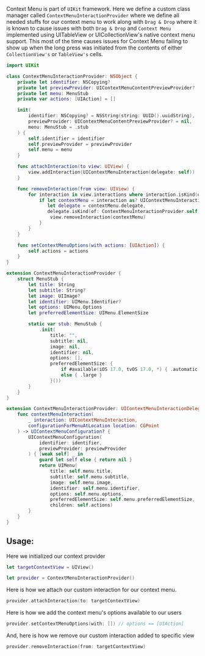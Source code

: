 Context Menu is part of `UIKit` framework.
Here we define a custom class manager called `ContextMenuInteractionProvider` where we define all needed stuffs for our context menu to work along with `Drag & Drop` where it is known to cause issues with both `Drag & Drop` and `Context Menu` implemented using UITableView or UICollectionView's native context menu support. This most of the time causes issues for Context Menu failing to show up when the long press was initiated from the contents of either `CollectionView's` or `TableView's` cells.

```swift
import UIKit

class ContextMenuInteractionProvider: NSObject {
    private let identifier: NSCopying?
    private let previewProvider: UIContextMenuContentPreviewProvider?
    private let menu: MenuStub
    private var actions: [UIAction] = []

    init(
        identifier: NSCopying? = NSString(string: UUID().uuidString),
        previewProvider: UIContextMenuContentPreviewProvider? = nil,
        menu: MenuStub = .stub
    ) {
        self.identifier = identifier
        self.previewProvider = previewProvider
        self.menu = menu
    }

    func attachInteraction(to view: UIView) {
        view.addInteraction(UIContextMenuInteraction(delegate: self))
    }

    func removeInteraction(from view: UIView) {
        for interaction in view.interactions where interaction.isKind(of: UIContextMenuInteraction.self) {
            if let contextMenu = interaction as? UIContextMenuInteraction,
               let delegate = contextMenu.delegate,
               delegate.isKind(of: ContextMenuInteractionProvider.self) {
                view.removeInteraction(contextMenu)
            }
        }
    }

    func setContextMenuOptions(with actions: [UIAction]) {
        self.actions = actions
    }
}

extension ContextMenuInteractionProvider {
    struct MenuStub {
        let title: String
        let subtitle: String?
        let image: UIImage?
        let identifier: UIMenu.Identifier?
        let options: UIMenu.Options
        let preferredElementSize: UIMenu.ElementSize

        static var stub: MenuStub {
            .init(
                title: "",
                subtitle: nil,
                image: nil,
                identifier: nil,
                options: [],
                preferredElementSize: {
                    if #available(iOS 17.0, tvOS 17.0, *) { .automatic }
                    else { .large }
                }())
        }
    }
}

extension ContextMenuInteractionProvider: UIContextMenuInteractionDelegate {
    func contextMenuInteraction(
        _ interaction: UIContextMenuInteraction,
        configurationForMenuAtLocation location: CGPoint
    ) -> UIContextMenuConfiguration? {
        UIContextMenuConfiguration(
            identifier: identifier,
            previewProvider: previewProvider
        ) { [weak self] _ in
            guard let self else { return nil }
            return UIMenu(
                title: self.menu.title,
                subtitle: self.menu.subtitle,
                image: self.menu.image,
                identifier: self.menu.identifier,
                options: self.menu.options,
                preferredElementSize: self.menu.preferredElementSize,
                children: self.actions)
        }
    }
}
```

## Usage:

Here we initialized our context provider
```swift
let targetContextView = UIView()

let provider = ContextMenuInteractionProvider()
```

Here is how we attach our custom interaction for our context menu.
```swift
provider.attachInteraction(to: targetContextView)
```

Here is how we add the context menu's options available to our users
```swift
provider.setContextMenuOptions(with: []) // options == [UIAction]
```

And, here is how we remove our custom interaction added to specific view
```swift
provider.removeInteraction(from: targetContextView)
```